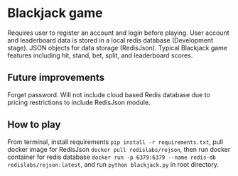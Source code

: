 # Blackjack game

Requires user to register an account and login before playing. User account and leaderboard data is stored in a local redis database (Development stage).
JSON objects for data storage (RedisJson).
Typical Blackjack game features including hit, stand, bet, split, and leaderboard scores.

## Future improvements

Forget password.
Will not include cloud based Redis database due to pricing restrictions to include RedisJson module.

## How to play

From terminal, install requirements `pip install -r requirements.txt`, pull docker image for RedisJson `docker pull redislabs/rejson`, then run docker container for redis database `docker run -p 6379:6379 --name redis-db redislabs/rejson:latest`, and run `python blackjack.py` in root directory.
